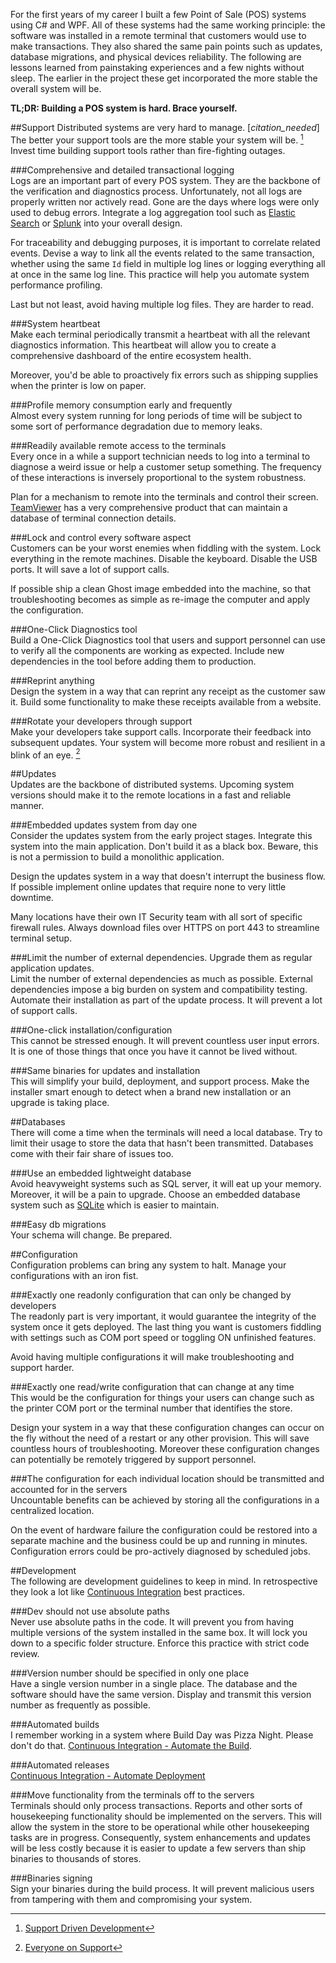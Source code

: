 For the first years of my career I built a few Point of Sale (POS) systems using C# and WPF. All of these systems had the same working principle: the software was installed in a remote terminal that customers would use to make transactions. They also shared the same pain points such as updates, database migrations, and physical devices reliability. The following are lessons learned from painstaking experiences and a few nights without sleep. The earlier in the project these get incorporated the more stable the overall system will be.

**TL;DR: Building a POS system is hard. Brace yourself.** 

##Support
Distributed systems are very hard to manage. [*citation_needed*] The better your support tools are the more stable your system will be. [^zapier_support] Invest time building support tools rather than fire-fighting outages.  

###Comprehensive and detailed transactional logging  
Logs are an important part of every POS system. They are the backbone of the verification and diagnostics process. Unfortunately, not all logs are properly written nor actively read. Gone are the days where logs were only used to debug errors. Integrate a log aggregation tool such as [Elastic Search](https://www.elastic.co/) or [Splunk](http://www.splunk.com/) into your overall design.  

For traceability and debugging purposes, it is important to correlate related events. Devise a way to link all the events related to the same transaction, whether using the same `Id` field in multiple log lines or logging everything all at once in the same log line. This practice will help you automate system performance profiling.  

Last but not least, avoid having multiple log files. They are harder to read.  

###System heartbeat  
Make each terminal periodically transmit a heartbeat with all the relevant diagnostics information. This heartbeat will allow you to create a comprehensive dashboard of the entire ecosystem health.  

Moreover, you'd be able to proactively fix errors such as shipping supplies when the printer is low on paper.  

###Profile memory consumption early and frequently  
Almost every system running for long periods of time will be subject to some sort of performance degradation due to memory leaks.  

###Readily available remote access to the terminals  
Every once in a while a support technician needs to log into a terminal to diagnose a weird issue or help a customer setup something. The frequency of these interactions is inversely proportional to the system robustness.  

Plan for a mechanism to remote into the terminals and control their screen. [TeamViewer](http://www.teamviewer.com/) has a very comprehensive product that can maintain a database of terminal connection details.  

###Lock and control every software aspect  
Customers can be your worst enemies when fiddling with the system. Lock everything in the remote machines. Disable the keyboard. Disable the USB ports. It will save a lot of support calls.  

If possible ship a clean Ghost image embedded into the machine, so that troubleshooting becomes as simple as re-image the computer and apply the configuration.  

###One-Click Diagnostics tool  
Build a One-Click Diagnostics tool that users and support personnel can use to verify all the components are working as expected. Include new dependencies in the tool before adding them to production.  

###Reprint anything  
Design the system in a way that can reprint any receipt as the customer saw it. Build some functionality to make these receipts available from a website.  

###Rotate your developers through support  
Make your developers take support calls. Incorporate their feedback into subsequent updates. Your system will become more robust and resilient in a blink of an eye. [^37s_support]  


##Updates  
Updates are the backbone of distributed systems. Upcoming system versions should make it to the remote locations in a fast and reliable manner.  

###Embedded updates system from day one  
Consider the updates system from the early project stages. Integrate this system into the main application. Don't build it as a black box. Beware, this is not a permission to build a monolithic application.  

Design the updates system in a way that doesn't interrupt the business flow. If possible implement online updates that require none to very little downtime.  

Many locations have their own IT Security team with all sort of specific firewall rules. Always download files over HTTPS on port 443 to streamline terminal setup.  

###Limit the number of external dependencies. Upgrade them as regular application updates.  
Limit the number of external dependencies as much as possible. External dependencies impose a big burden on system and compatibility testing. Automate their installation as part of the update process. It will prevent a lot of support calls.  

###One-click installation/configuration  
This cannot be stressed enough. It will prevent countless user input errors. It is one of those things that once you have it cannot be lived without.  

###Same binaries for updates and installation  
This will simplify your build, deployment, and support process. Make the installer smart enough to detect when a brand new installation or an upgrade is taking place.  


##Databases  
There will come a time when the terminals will need a local database. Try to limit their usage to store the data that hasn't been transmitted. Databases come with their fair share of issues too.  

###Use an embedded lightweight database  
Avoid heavyweight systems such as SQL server, it will eat up your memory. Moreover, it will be a pain to upgrade. Choose an embedded database system such as [SQLite](https://www.sqlite.org/) which is easier to maintain.  

###Easy db migrations  
Your schema will change. Be prepared.  


##Configuration  
Configuration problems can bring any system to halt. Manage your configurations with an iron fist.  

###Exactly one readonly configuration that can only be changed by developers  
The readonly part is very important, it would guarantee the integrity of the system once it gets deployed. The last thing you want is customers fiddling with settings such as COM port speed or toggling ON unfinished features.  

Avoid having multiple configurations it will make troubleshooting and support harder.  

###Exactly one read/write configuration that can change at any time  
This would be the configuration for things your users can change such as the printer COM port or the terminal number that identifies the store.  

Design your system in a way that these configuration changes can occur on the fly without the need of a restart or any other provision. This will save countless hours of troubleshooting. Moreover these configuration changes can potentially be remotely triggered by support personnel.  

###The configuration for each individual location should be transmitted and accounted for in the servers  
Uncountable benefits can be achieved by storing all the configurations in a centralized location.  

On the event of hardware failure the configuration could be restored into a separate machine and the business could be up and running in minutes. Configuration errors could be pro-actively diagnosed by scheduled jobs.  


##Development  
The following are development guidelines to keep in mind. In retrospective they look a lot like [Continuous Integration](http://martinfowler.com/articles/continuousIntegration.html) best practices.  

###Dev should not use absolute paths  
Never use absolute paths in the code. It will prevent you from having multiple versions of the system installed in the same box. It will lock you down to a specific folder structure. Enforce this practice with strict code review.  

###Version number should be specified in only one place  
Have a single version number in a single place. The database and the software should have the same version. Display and transmit this version number as frequently as possible.  

###Automated builds  
I remember working in a system where Build Day was Pizza Night. Please don't do that. [Continuous Integration - Automate the Build](http://martinfowler.com/articles/continuousIntegration.html#AutomateTheBuild).  

###Automated releases  
[Continuous Integration - Automate Deployment](http://martinfowler.com/articles/continuousIntegration.html#AutomateDeployment)  

###Move functionality from the terminals off to the servers  
Terminals should only process transactions. Reports and other sorts of housekeeping functionality should be implemented on the servers. This will allow the system in the store to be operational while other housekeeping tasks are in progress. Consequently, system enhancements and updates will be less costly because it is easier to update a few servers than ship binaries to thousands of stores.  

###Binaries signing  
Sign your binaries during the build process. It will prevent malicious users from tampering with them and compromising your system.  


[^37s_support]: [Everyone on Support](https://signalvnoise.com/posts/3676-everyone-on-support)
[^zapier_support]: [Support Driven Development](https://zapier.com/blog/support-driven-development/)
